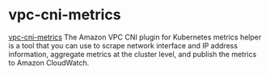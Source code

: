 # vpc-cni-metrics

[vpc-cni-metrics](https://docs.aws.amazon.com/eks/latest/userguide/cni-metrics-helper.html)
The Amazon VPC CNI plugin for Kubernetes metrics helper is a tool that you can use to scrape network interface and IP address information, aggregate metrics at the cluster level, and publish the metrics to Amazon CloudWatch.

<!-- BEGINNING OF PRE-COMMIT-TERRAFORM DOCS HOOK -->

<!-- END OF PRE-COMMIT-TERRAFORM DOCS HOOK -->
